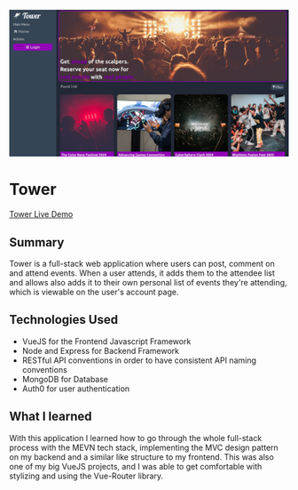  ![Tower Preview Image](preview.jpg)

# Tower

[Tower Live Demo](https://tower.arringtonm.com/)

## Summary

Tower is a full-stack web application where users can post, comment on and attend events. When a user attends, it adds them to the attendee list and allows also adds it to their own personal list of events they're attending, which is viewable on the user's account page. 

## Technologies Used

- VueJS for the Frontend Javascript Framework
- Node and Express for Backend Framework
- RESTful API conventions in order to have consistent API naming conventions
- MongoDB for Database
- Auth0 for user authentication

## What I learned
With this application I learned how to go through the whole full-stack process with the MEVN tech stack, implementing the MVC design pattern on my backend and a similar like structure to my frontend. This was also one of my big VueJS projects, and I was able to get comfortable with stylizing and using the Vue-Router library. 

